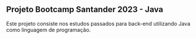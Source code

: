 ## Projeto Bootcamp Santander 2023 - Java

Este projeto consiste nos estudos passados para back-end utilizando Java como linguagem de programação.